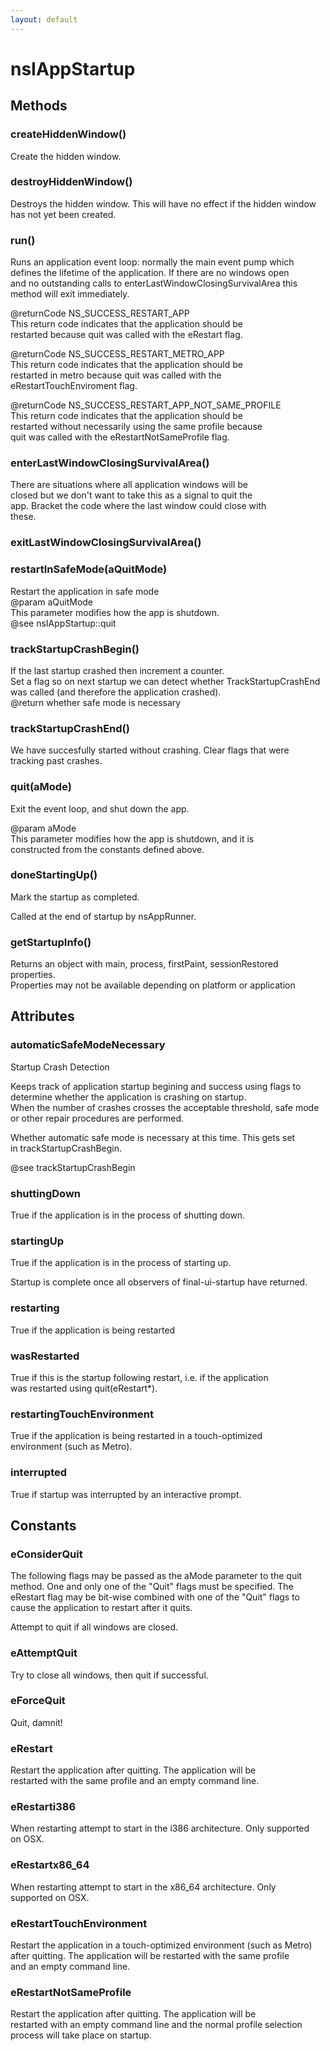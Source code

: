 ```yaml
---
layout: default
---
```


# nsIAppStartup #

## Methods ##

### createHiddenWindow() ###
  
Create the hidden window.  
  

### destroyHiddenWindow() ###
  
Destroys the hidden window. This will have no effect if the hidden window  
has not yet been created.  
  

### run() ###
  
Runs an application event loop: normally the main event pump which  
defines the lifetime of the application. If there are no windows open  
and no outstanding calls to enterLastWindowClosingSurvivalArea this  
method will exit immediately.  
  
@returnCode NS_SUCCESS_RESTART_APP  
            This return code indicates that the application should be  
            restarted because quit was called with the eRestart flag.  
  
@returnCode NS_SUCCESS_RESTART_METRO_APP  
            This return code indicates that the application should be  
            restarted in metro because quit was called with the  
            eRestartTouchEnviroment flag.  
  
@returnCode NS_SUCCESS_RESTART_APP_NOT_SAME_PROFILE  
            This return code indicates that the application should be  
            restarted without necessarily using the same profile because  
            quit was called with the eRestartNotSameProfile flag.  
  

### enterLastWindowClosingSurvivalArea() ###
  
There are situations where all application windows will be  
closed but we don't want to take this as a signal to quit the  
app. Bracket the code where the last window could close with  
these.  
  

### exitLastWindowClosingSurvivalArea() ###

### restartInSafeMode(aQuitMode) ###
  
Restart the application in safe mode  
@param aQuitMode  
       This parameter modifies how the app is shutdown.  
@see nsIAppStartup::quit  
  

### trackStartupCrashBegin() ###
  
If the last startup crashed then increment a counter.  
Set a flag so on next startup we can detect whether TrackStartupCrashEnd  
was called (and therefore the application crashed).  
@return whether safe mode is necessary  
  

### trackStartupCrashEnd() ###
  
We have succesfully started without crashing. Clear flags that were  
tracking past crashes.  
  

### quit(aMode) ###
  
Exit the event loop, and shut down the app.  
  
@param aMode  
       This parameter modifies how the app is shutdown, and it is  
       constructed from the constants defined above.  
  

### doneStartingUp() ###
  
Mark the startup as completed.  
  
Called at the end of startup by nsAppRunner.  
  

### getStartupInfo() ###
   
Returns an object with main, process, firstPaint, sessionRestored properties.  
Properties may not be available depending on platform or application  
  

## Attributes ##

### automaticSafeModeNecessary ###
  
Startup Crash Detection  
  
Keeps track of application startup begining and success using flags to  
determine whether the application is crashing on startup.  
When the number of crashes crosses the acceptable threshold, safe mode  
or other repair procedures are performed.  
  
  
Whether automatic safe mode is necessary at this time.  This gets set  
in trackStartupCrashBegin.  
  
@see trackStartupCrashBegin  
  

### shuttingDown ###
  
True if the application is in the process of shutting down.  
  

### startingUp ###
  
True if the application is in the process of starting up.  
  
Startup is complete once all observers of final-ui-startup have returned.  
  

### restarting ###
  
True if the application is being restarted  
  

### wasRestarted ###
  
True if this is the startup following restart, i.e. if the application  
was restarted using quit(eRestart*).  
  

### restartingTouchEnvironment ###
  
True if the application is being restarted in a touch-optimized  
environment (such as Metro).  
  

### interrupted ###
  
True if startup was interrupted by an interactive prompt.  
  

## Constants ##

### eConsiderQuit ###
  
The following flags may be passed as the aMode parameter to the quit  
method.  One and only one of the "Quit" flags must be specified.  The  
eRestart flag may be bit-wise combined with one of the "Quit" flags to  
cause the application to restart after it quits.  
  
  
Attempt to quit if all windows are closed.  
  

### eAttemptQuit ###
  
Try to close all windows, then quit if successful.  
  

### eForceQuit ###
  
Quit, damnit!  
  

### eRestart ###
  
Restart the application after quitting.  The application will be  
restarted with the same profile and an empty command line.  
  

### eRestarti386 ###
  
When restarting attempt to start in the i386 architecture. Only supported  
on OSX.  
  

### eRestartx86_64 ###
  
When restarting attempt to start in the x86_64 architecture. Only  
supported on OSX.  
  

### eRestartTouchEnvironment ###
  
Restart the application in a touch-optimized environment (such as Metro)  
after quitting. The application will be restarted with the same profile  
and an empty command line.  
  

### eRestartNotSameProfile ###
  
Restart the application after quitting.  The application will be  
restarted with an empty command line and the normal profile selection  
process will take place on startup.  
  
